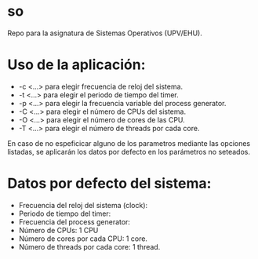 # so
Repo para la asignatura de Sistemas Operativos (UPV/EHU).

# Uso de la aplicación:
- -c \<...> para elegir frecuencia de reloj del sistema.
- -t \<...> para elegir el periodo de tiempo del timer.
- -p \<...> para elegir la frecuencia variable del process generator.
- -C \<...> para elegir el número de CPUs del sistema.
- -O \<...> para elegir el número de cores de las CPU.
- -T \<...> para elegir el número de threads por cada core.

En caso de no espeficicar alguno de los parametros mediante las opciones listadas, se aplicarán los datos por defecto en los parámetros no seteados.

# Datos por defecto del sistema:
- Frecuencia del reloj del sistema (clock): 
- Periodo de tiempo del timer: 
- Frecuencia del process generator: 
- Número de CPUs: 1 CPU
- Número de cores por cada CPU: 1 core.
- Número de threads por cada core: 1 thread.